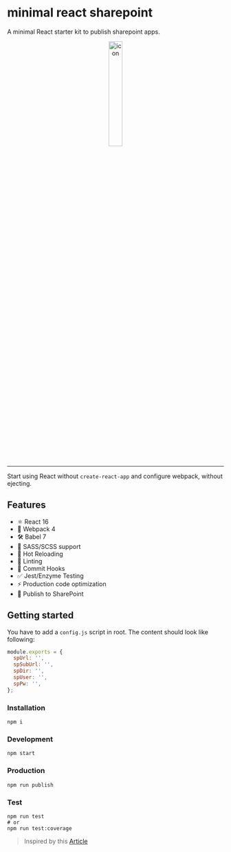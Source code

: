 # minimal react sharepoint

A minimal React starter kit to publish sharepoint apps.

<p align="center">
    <img src="https://upload.wikimedia.org/wikipedia/commons/3/31/Microsoft_Office_SharePoint_%282018%E2%80%93present%29.svg" alt="icon" width="25%" height="25%">
</p>

---

Start using React without `create-react-app` and configure webpack, without ejecting.

## Features

* ⚛ React 16
* 🚀 Webpack 4
* 🛠 Babel 7
* 🌈 SASS/SCSS support
* 🔄 Hot Reloading
* 🎨 Linting
* 🐶 Commit Hooks
* ✅ Jest/Enzyme Testing
* ⚡️ Production code optimization
* 🔵 Publish to SharePoint


## Getting started

You have to add a `config.js` script in root.
The content should look like following:

```javascript
module.exports = {
  spUrl: '',
  spSubUrl: '',
  spDir: '',
  spUser: '',
  spPw: '',
};
```

### Installation

```
npm i
```

### Development

```
npm start
```

### Production

```
npm run publish
```

### Test

```
npm run test
# or
npm run test:coverage
```

> Inspired by this [Article](https://medium.com/swlh/setup-a-minimal-react-boilerplate-with-most-features-84f51c7065d6)